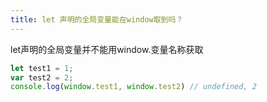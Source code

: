 ```yaml
---
title: let 声明的全局变量能在window取到吗？
---
```

let声明的全局变量并不能用window.变量名称获取
```js
let test1 = 1;
var test2 = 2;
console.log(window.test1, window.test2) // undefined, 2
```